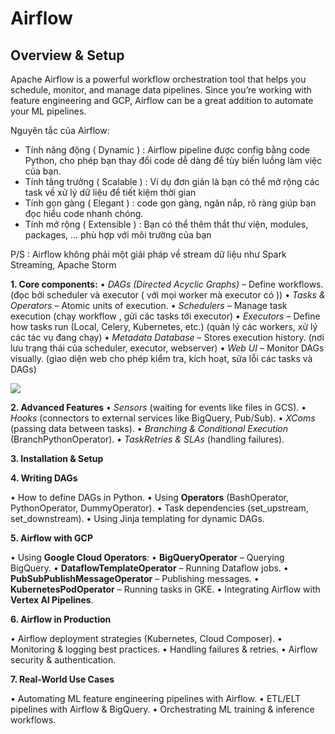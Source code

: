 # Airflow

## Overview & Setup

Apache Airflow is a powerful workflow orchestration tool that helps you schedule, monitor, and manage data pipelines. Since you’re working with feature engineering and GCP, Airflow can be a great addition to automate your ML pipelines.

Nguyên tắc của Airflow:

- Tính năng động ( Dynamic ) : Airflow pipeline được config bằng code Python, cho phép bạn thay đổi code dễ dàng để tùy biến luồng làm việc của bạn.
- Tính tăng trưởng ( Scalable ) : Ví dụ đơn giản là bạn có thể mở rộng các task về xử lý dữ liệu để tiết kiệm thời gian
- Tính gọn gàng ( Elegant ) : code gọn gàng, ngăn nắp, rõ ràng giúp bạn đọc hiểu code nhanh chóng.
- Tính mở rộng ( Extensible ) : Bạn có thể thêm thắt thư viện, modules, packages, ... phù hợp với môi trường của bạn

P/S : Airflow không phải một giải pháp về stream dữ liệu như Spark Streaming, Apache Storm

**1. Core components:**
• *DAGs (Directed Acyclic Graphs)* – Define workflows. (đọc bởi scheduler và executor ( với mọi worker mà executor có ))
• *Tasks & Operators* – Atomic units of execution.
• *Schedulers* – Manage task execution (chạy workflow , gửi các tasks tới executor)
• *Executors* – Define how tasks run (Local, Celery, Kubernetes, etc.) (quản lý các workers, xử lý các tác vụ đang chạy)
• *Metadata Database* – Stores execution history. (nơi lưu trạng thái của scheduler, executor, webserver)
• *Web UI* – Monitor DAGs visually. (giao diện web cho phép kiểm tra, kích hoạt, sửa lỗi các tasks và DAGs)

![](https://images.viblo.asia/cf6457f8-82c2-4d05-9ac5-f33fadbe5d15.png)

**2. Advanced Features**
• *Sensors* (waiting for events like files in GCS).
• *Hooks* (connectors to external services like BigQuery, Pub/Sub).
• *XComs* (passing data between tasks).
• *Branching & Conditional Execution* (BranchPythonOperator).
• *TaskRetries & SLAs* (handling failures).

**3. Installation & Setup**

**4. Writing DAGs**

• How to define DAGs in Python.
• Using **Operators** (BashOperator, PythonOperator, DummyOperator).
• Task dependencies (set_upstream, set_downstream).
• Using Jinja templating for dynamic DAGs.

**5. Airflow with GCP**

• Using **Google Cloud Operators**:
	• **BigQueryOperator** – Querying BigQuery.
	• **DataflowTemplateOperator** – Running Dataflow jobs.
	• **PubSubPublishMessageOperator** – Publishing messages.
	• **KubernetesPodOperator** – Running tasks in GKE.
• Integrating Airflow with **Vertex AI Pipelines**.

**6. Airflow in Production**

• Airflow deployment strategies (Kubernetes, Cloud Composer).
• Monitoring & logging best practices.
• Handling failures & retries.
• Airflow security & authentication.

**7. Real-World Use Cases**

• Automating ML feature engineering pipelines with Airflow.
• ETL/ELT pipelines with Airflow & BigQuery.
• Orchestrating ML training & inference workflows.
